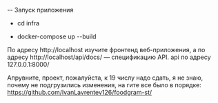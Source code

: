 -- Запуск приложения

- cd infra

- docker-compose up --build

По адресу http://localhost изучите фронтенд веб-приложения, а по адресу http://localhost/api/docs/ — спецификацию API.
api по адресу 127.0.0.1:8000/

Апрувните, проект, пожалуйста, к 19 числу надо сдать, я не знаю, почему не подгрузились изменения, на гите все было в порядке: https://github.com/IvanLavrentev126/foodgram-st/

